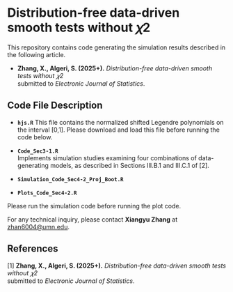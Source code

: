 # Distribution-free data-driven smooth tests without 𝜒2

This repository contains code generating the simulation results described in the following article.
- **Zhang, X., Algeri, S. (2025+).**
  *Distribution-free data-driven smooth tests without 𝜒2*  
  submitted to *Electronic Journal of Statistics*.

## Code File Description

- **`hjs.R`**
This file contains the normalized shifted Legendre polynomials on the interval [0,1]. Please download and load this file before running the code below.

- **`Code_Sec3-1.R`**  
  Implements simulation studies examining four combinations of data-generating models, as described in Sections III.B.1 and III.C.1 of [2].

- **`Simulation_Code_Sec4-2_Proj_Boot.R`**

- **`Plots_Code_Sec4-2.R`**  


Please run the simulation code before running the plot code. 


For any technical inquiry, please contact **Xiangyu Zhang** at [zhan6004@umn.edu](mailto:zhan6004@umn.edu).


## References
[1] **Zhang, X., Algeri, S. (2025+).**
  *Distribution-free data-driven smooth tests without 𝜒2*  
  submitted to *Electronic Journal of Statistics*.
